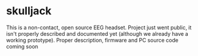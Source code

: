 # skulljack
This is a non-contact, open source EEG headset. Project just went public, it isn't properly described and documented yet (although we already have a working prototype). Proper description, firmware and PC source code coming soon

